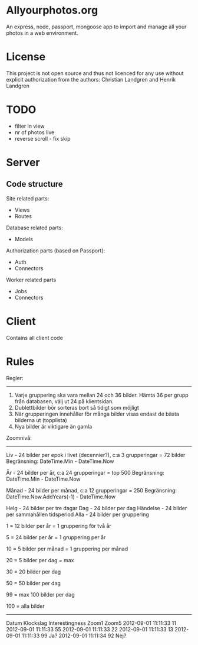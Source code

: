 Allyourphotos.org
=================

An express, node, passport, mongoose app to import and manage all your photos in a web environment.

License
=======
This project is not open source and thus not licenced for any use without explicit authorization from the authors: Christian Landgren and Henrik Landgren

TODO
====
- filter in view
- nr of photos live
- reverse scroll - fix skip


Server
======

Code structure
--------------

Site related parts:
* Views
* Routes

Database related parts:
* Models

Authorization parts (based on Passport):
* Auth
* Connectors

Worker related parts
* Jobs
* Connectors


Client
======

Contains all client code


Rules
=====

Regler:
- - - -
1. Varje gruppering ska vara mellan 24 och 36 bilder. Hämta 36 per grupp från databasen, välj ut 24 på klientsidan.
2. Dublettbilder bör sorteras bort så tidigt som möjligt
3. När grupperingen innehåller för många bilder visas endast de bästa bilderna ut (topplista)
4. Nya bilder är viktigare än gamla

Zoomnivå:
- - - -

Liv - 24 bilder per epok i livet (decennier?), c:a 3 grupperingar = 72 bilder
Begränsning: DateTime.Min - DateTime.Now

År - 24 bilder per år, c:a 24 grupperingar = top 500
Begränsning: DateTime.Min - DateTime.Now


Månad - 24 bilder per månad, c:a 12 grupperingar = 250
Begränsning: DateTime.Now.AddYears(-1) - DateTime.Now


Helg - 24 bilder per tre dagar
Dag - 24 bilder per dag
Händelse - 24 bilder per sammahållen tidsperiod
Alla - 24 bilder per gruppering



1 = 12 bilder per år = 1 gruppering för två år

5 = 24 bilder per år = 1 gruppering per år

10 = 5 bilder per månad = 1 gruppering per månad

20 = 5 bilder per dag = max 

30 = 20 bilder per dag

50 = 50 bilder per dag

99 = max 100 bilder per dag

100 = alla bilder



- - - -

Datum       Klockslag    Interestingness  Zoom1     Zoom5
2012-09-01  11:11:33     11     
2012-09-01  11:11:33     55
2012-09-01  11:11:33     22
2012-09-01  11:11:33     13
2012-09-01  11:11:33     99               Ja?
2012-09-01  11:11:34     92               Nej?
